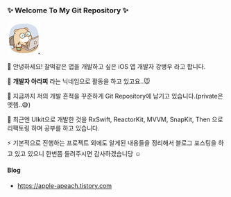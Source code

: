 ### ✨ Welcome To My Git Repository ✨

<img src="https://github.com/kbw2204/gifEmoticon/blob/master/gif/열공.gif?raw=true" width="15%">

🐶 안녕하세요! 찰떡같은 앱을 개발하고 싶은 iOS 앱 개발자 강병우 라고 합니다. 

💬 **개발자 아라찌** 라는 닉네임으로 활동을 하고 있고요..🐭

📔 지금까지 저의 개발 흔적을 꾸준하게 Git Repository에 남기고 있습니다.(private은 엣헴..😅)

🌱 최근엔 UIkit으로 개발한 것을 RxSwift, ReactorKit, MVVM, SnapKit, Then 으로 리팩토링 하며 공부를 하고 있습니다. 

⚡ 기본적으로 진행하는 프로젝트 외에도 알게된 내용들을 정리해서 블로그 포스팅을 하고 있고 있으니 한번쯤 들려주시면 감사하겠습니당 ☺️

#### Blog

- https://apple-apeach.tistory.com
<!--
**kbw2204/kbw2204** is a ✨ _special_ ✨ repository because its `README.md` (this file) appears on your GitHub profile.

Here are some ideas to get you started:

- 🔭 I’m currently working on ...
- 🌱 I’m currently learning ...
- 👯 I’m looking to collaborate on ...
- 🤔 I’m looking for help with ...
- 💬 Ask me about ...
- 📫 How to reach me: ...
- 😄 Pronouns: ...
- ⚡ Fun fact: ...
-->
